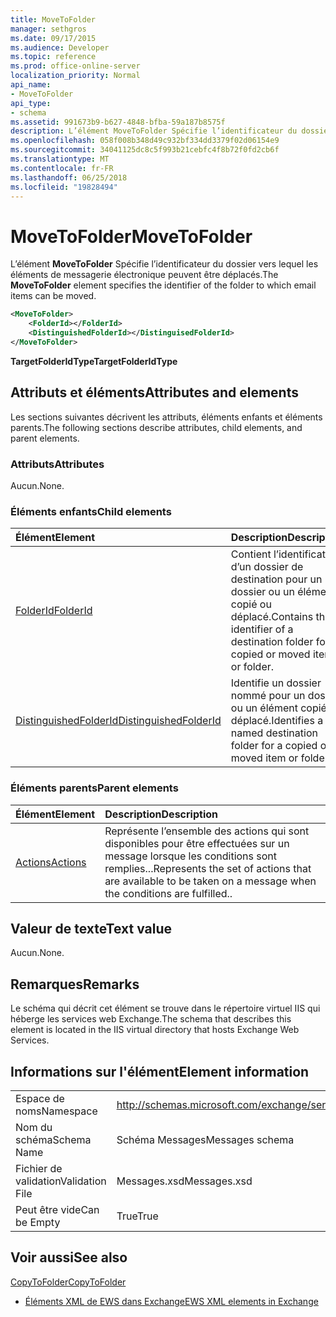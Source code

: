 ```yaml
---
title: MoveToFolder
manager: sethgros
ms.date: 09/17/2015
ms.audience: Developer
ms.topic: reference
ms.prod: office-online-server
localization_priority: Normal
api_name:
- MoveToFolder
api_type:
- schema
ms.assetid: 991673b9-b627-4848-bfba-59a187b8575f
description: L’élément MoveToFolder Spécifie l’identificateur du dossier vers lequel les éléments de messagerie électronique peuvent être déplacés.
ms.openlocfilehash: 058f008b348d49c932bf334dd3379f02d06154e9
ms.sourcegitcommit: 34041125dc8c5f993b21cebfc4f8b72f0fd2cb6f
ms.translationtype: MT
ms.contentlocale: fr-FR
ms.lasthandoff: 06/25/2018
ms.locfileid: "19828494"
---
```

# <a name="movetofolder"></a><span data-ttu-id="78773-103">MoveToFolder</span><span class="sxs-lookup"><span data-stu-id="78773-103">MoveToFolder</span></span>

<span data-ttu-id="78773-104">L’élément **MoveToFolder** Spécifie l’identificateur du dossier vers lequel les éléments de messagerie électronique peuvent être déplacés.</span><span class="sxs-lookup"><span data-stu-id="78773-104">The **MoveToFolder** element specifies the identifier of the folder to which email items can be moved.</span></span> 
  
```XML
<MoveToFolder>
    <FolderId></FolderId>
    <DistinguishedFolderId></DistinguisedFolderId>
</MoveToFolder>
```

 <span data-ttu-id="78773-105">**TargetFolderIdType**</span><span class="sxs-lookup"><span data-stu-id="78773-105">**TargetFolderIdType**</span></span>
## <a name="attributes-and-elements"></a><span data-ttu-id="78773-106">Attributs et éléments</span><span class="sxs-lookup"><span data-stu-id="78773-106">Attributes and elements</span></span>

<span data-ttu-id="78773-107">Les sections suivantes décrivent les attributs, éléments enfants et éléments parents.</span><span class="sxs-lookup"><span data-stu-id="78773-107">The following sections describe attributes, child elements, and parent elements.</span></span>
  
### <a name="attributes"></a><span data-ttu-id="78773-108">Attributs</span><span class="sxs-lookup"><span data-stu-id="78773-108">Attributes</span></span>

<span data-ttu-id="78773-109">Aucun.</span><span class="sxs-lookup"><span data-stu-id="78773-109">None.</span></span>
  
### <a name="child-elements"></a><span data-ttu-id="78773-110">Éléments enfants</span><span class="sxs-lookup"><span data-stu-id="78773-110">Child elements</span></span>

|<span data-ttu-id="78773-111">**Élément**</span><span class="sxs-lookup"><span data-stu-id="78773-111">**Element**</span></span>|<span data-ttu-id="78773-112">**Description**</span><span class="sxs-lookup"><span data-stu-id="78773-112">**Description**</span></span>|
|:-----|:-----|
|[<span data-ttu-id="78773-113">FolderId</span><span class="sxs-lookup"><span data-stu-id="78773-113">FolderId</span></span>](folderid.md) <br/> |<span data-ttu-id="78773-114">Contient l’identificateur d’un dossier de destination pour un dossier ou un élément copié ou déplacé.</span><span class="sxs-lookup"><span data-stu-id="78773-114">Contains the identifier of a destination folder for a copied or moved item or folder.</span></span>  <br/> |
|[<span data-ttu-id="78773-115">DistinguishedFolderId</span><span class="sxs-lookup"><span data-stu-id="78773-115">DistinguishedFolderId</span></span>](distinguishedfolderid.md) <br/> |<span data-ttu-id="78773-116">Identifie un dossier nommé pour un dossier ou un élément copié ou déplacé.</span><span class="sxs-lookup"><span data-stu-id="78773-116">Identifies a named destination folder for a copied or moved item or folder.</span></span>  <br/> |
   
### <a name="parent-elements"></a><span data-ttu-id="78773-117">Éléments parents</span><span class="sxs-lookup"><span data-stu-id="78773-117">Parent elements</span></span>

|<span data-ttu-id="78773-118">**Élément**</span><span class="sxs-lookup"><span data-stu-id="78773-118">**Element**</span></span>|<span data-ttu-id="78773-119">**Description**</span><span class="sxs-lookup"><span data-stu-id="78773-119">**Description**</span></span>|
|:-----|:-----|
|[<span data-ttu-id="78773-120">Actions</span><span class="sxs-lookup"><span data-stu-id="78773-120">Actions</span></span>](actions.md) <br/> |<span data-ttu-id="78773-121">Représente l’ensemble des actions qui sont disponibles pour être effectuées sur un message lorsque les conditions sont remplies...</span><span class="sxs-lookup"><span data-stu-id="78773-121">Represents the set of actions that are available to be taken on a message when the conditions are fulfilled..</span></span>  <br/> |
   
## <a name="text-value"></a><span data-ttu-id="78773-122">Valeur de texte</span><span class="sxs-lookup"><span data-stu-id="78773-122">Text value</span></span>

<span data-ttu-id="78773-123">Aucun.</span><span class="sxs-lookup"><span data-stu-id="78773-123">None.</span></span>
  
## <a name="remarks"></a><span data-ttu-id="78773-124">Remarques</span><span class="sxs-lookup"><span data-stu-id="78773-124">Remarks</span></span>

<span data-ttu-id="78773-125">Le schéma qui décrit cet élément se trouve dans le répertoire virtuel IIS qui héberge les services web Exchange.</span><span class="sxs-lookup"><span data-stu-id="78773-125">The schema that describes this element is located in the IIS virtual directory that hosts Exchange Web Services.</span></span>
  
## <a name="element-information"></a><span data-ttu-id="78773-126">Informations sur l'élément</span><span class="sxs-lookup"><span data-stu-id="78773-126">Element information</span></span>

|||
|:-----|:-----|
|<span data-ttu-id="78773-127">Espace de noms</span><span class="sxs-lookup"><span data-stu-id="78773-127">Namespace</span></span>  <br/> |http://schemas.microsoft.com/exchange/services/2006/messages  <br/> |
|<span data-ttu-id="78773-128">Nom du schéma</span><span class="sxs-lookup"><span data-stu-id="78773-128">Schema Name</span></span>  <br/> |<span data-ttu-id="78773-129">Schéma Messages</span><span class="sxs-lookup"><span data-stu-id="78773-129">Messages schema</span></span>  <br/> |
|<span data-ttu-id="78773-130">Fichier de validation</span><span class="sxs-lookup"><span data-stu-id="78773-130">Validation File</span></span>  <br/> |<span data-ttu-id="78773-131">Messages.xsd</span><span class="sxs-lookup"><span data-stu-id="78773-131">Messages.xsd</span></span>  <br/> |
|<span data-ttu-id="78773-132">Peut être vide</span><span class="sxs-lookup"><span data-stu-id="78773-132">Can be Empty</span></span>  <br/> |<span data-ttu-id="78773-133">True</span><span class="sxs-lookup"><span data-stu-id="78773-133">True</span></span>  <br/> |
   
## <a name="see-also"></a><span data-ttu-id="78773-134">Voir aussi</span><span class="sxs-lookup"><span data-stu-id="78773-134">See also</span></span>



[<span data-ttu-id="78773-135">CopyToFolder</span><span class="sxs-lookup"><span data-stu-id="78773-135">CopyToFolder</span></span>](copytofolder.md)


- [<span data-ttu-id="78773-136">Éléments XML de EWS dans Exchange</span><span class="sxs-lookup"><span data-stu-id="78773-136">EWS XML elements in Exchange</span></span>](ews-xml-elements-in-exchange.md)

